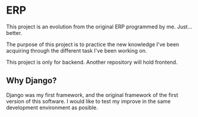 # ERP
This project is an evolution from the original ERP programmed by me. Just... better.

The purpose of this project is to practice the new knowledge I've been acquiring through the different
task I've been working on.

This project is only for backend. Another repository will hold frontend.

## Why Django?
Django was my first framework, and the original framework of the first version of this software. I would
like to test my improve in the same development environment as posible.
